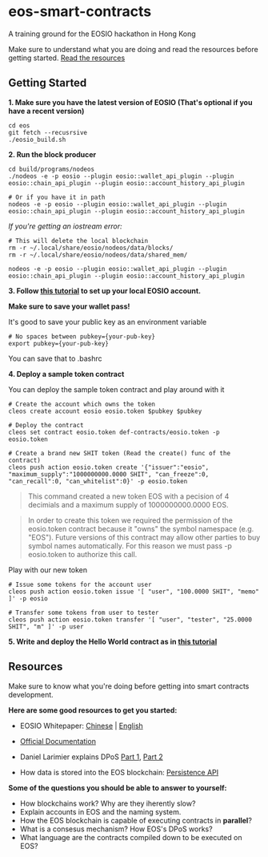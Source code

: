 # eos-smart-contracts

A training ground for the EOSIO hackathon in Hong Kong

Make sure to understand what you are doing and read the resources before getting started. [Read the resources](https://github.com/dannybabbev/eos-smart-contracts#resources)

## Getting Started

**1. Make sure you have the latest version of EOSIO (That's optional if you have a recent version)** 

```
cd eos
git fetch --recusrsive
./eosio_build.sh
```

**2. Run the block producer**

```
cd build/programs/nodeos
./nodeos -e -p eosio --plugin eosio::wallet_api_plugin --plugin eosio::chain_api_plugin --plugin eosio::account_history_api_plugin 

# Or if you have it in path
nodeos -e -p eosio --plugin eosio::wallet_api_plugin --plugin eosio::chain_api_plugin --plugin eosio::account_history_api_plugin
```

*If you're getting an iostream error:*
```
# This will delete the local blockchain
rm -r ~/.local/share/eosio/nodeos/data/blocks/
rm -r ~/.local/share/eosio/nodeos/data/shared_mem/

nodeos -e -p eosio --plugin eosio::wallet_api_plugin --plugin eosio::chain_api_plugin --plugin eosio::account_history_api_plugin 
``` 

**3. Follow [this tutorial](https://github.com/EOSIO/eos/wiki/Tutorial-Getting-Started-With-Contracts) to set up your local EOSIO account.**

**Make sure to save your wallet pass!**

It's good to save your public key as an environment variable
```
# No spaces between pubkey={your-pub-key}
export pubkey={your-pub-key}
``` 

You can save that to .bashrc

**4. Deploy a sample token contract**

You can deploy the sample token contract and play around with it 

```
# Create the account which owns the token
cleos create account eosio eosio.token $pubkey $pubkey

# Deploy the contract
cleos set contract eosio.token def-contracts/eosio.token -p eosio.token

# Create a brand new SHIT token (Read the create() func of the contract)
cleos push action eosio.token create '{"issuer":"eosio", "maximum_supply":"1000000000.0000 SHIT", "can_freeze":0, "can_recall":0, "can_whitelist":0}' -p eosio.token
```

> This command created a new token EOS with a pecision of 4 decimials and a maximum supply of 1000000000.0000 EOS.

> In order to create this token we required the permission of the eosio.token contract because it "owns" the symbol namespace (e.g. "EOS"). Future versions of this contract may allow other parties to buy symbol names automatically. For this reason we must pass -p eosio.token to authorize this call.

Play with our new token

```
# Issue some tokens for the account user
cleos push action eosio.token issue '[ "user", "100.0000 SHIT", "memo" ]' -p eosio

# Transfer some tokens from user to tester
cleos push action eosio.token transfer '[ "user", "tester", "25.0000 SHIT", "m" ]' -p user

```

**5. Write and deploy the Hello World contract as in [this tutorial](https://github.com/EOSIO/eos/wiki/Tutorial-Hello-World-Contract)**

## Resources

Make sure to know what you're doing before getting into smart contracts development.

**Here are some good resources to get you started:**
* EOSIO Whitepaper: [Chinese](https://github.com/EOSIO/Documentation/blob/master/zh-CN/TechnicalWhitePaper.md) | [English](https://github.com/EOSIO/Documentation/blob/master/TechnicalWhitePaper.md)

* [Official Documentation](https://github.com/EOSIO/eos/wiki)

* Daniel Larimier explains DPoS [Part 1](https://www.youtube.com/watch?v=Xs1dyZFhIr4), [Part 2](https://www.youtube.com/watch?v=57hfF4o4-2A)

* How data is stored into the EOS blockchain: [Persistence API](https://github.com/EOSIO/eos/wiki/Persistence-API)


**Some of the questions you should be able to answer to yourself:**
* How blockchains work? Why are they iherently slow?
* Explain accounts in EOS and the naming system.
* How the EOS blockchain is capable of executing contracts in **parallel**?
* What is a consesus mechanism? How EOS's DPoS works?
* What language are the contracts compiled down to be executed on EOS?
